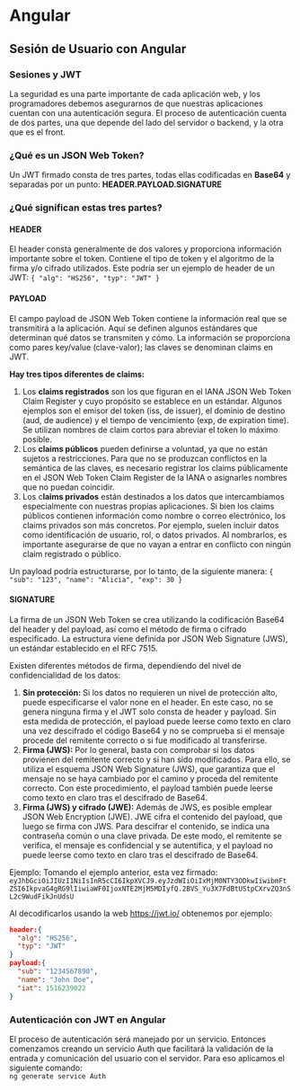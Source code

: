 # Angular

## Sesión de Usuario con Angular

### Sesiones y JWT

La seguridad es una parte importante de cada aplicación web, y los programadores debemos asegurarnos de que nuestras aplicaciones cuentan con una autenticación segura. El proceso de autenticación cuenta de dos partes, una que depende del lado del servidor o backend, y la otra que es el front.

### ¿Qué es un JSON Web Token?
Un JWT firmado consta de tres partes, todas ellas codificadas en **Base64** y separadas por un punto: **HEADER.PAYLOAD.SIGNATURE**

### ¿Qué significan estas tres partes?

#### HEADER

El header consta generalmente de dos valores y proporciona información importante sobre el token. Contiene el tipo de token y el algoritmo de la firma y/o cifrado utilizados. Este podría ser un ejemplo de header de un JWT: `{ "alg": "HS256", "typ": "JWT" }`

#### PAYLOAD

El campo payload de JSON Web Token contiene la información real que se transmitirá a la aplicación. Aquí se definen algunos estándares que determinan qué datos se transmiten y cómo. La información se proporciona como pares key/value (clave-valor); las claves se denominan claims en JWT. 

**Hay tres tipos diferentes de claims:**

1. Los **claims registrados** son los que figuran en el IANA JSON Web Token Claim Register y cuyo propósito se establece en un estándar. Algunos ejemplos son el emisor del token (iss, de issuer), el dominio de destino (aud, de audience) y el tiempo de vencimiento (exp, de expiration time). Se utilizan nombres de claim cortos para abreviar el token lo máximo posible.
2. Los **claims públicos** pueden definirse a voluntad, ya que no están sujetos a restricciones. Para que no se produzcan conflictos en la semántica de las claves, es necesario registrar los claims públicamente en el JSON Web Token Claim Register de la IANA o asignarles nombres que no puedan coincidir.
3. Los c**laims privados** están destinados a los datos que intercambiamos especialmente con nuestras propias aplicaciones. Si bien los claims públicos contienen información como nombre o correo electrónico, los claims privados son más concretos. Por ejemplo, suelen incluir datos como identificación de usuario, rol, o datos privados. Al nombrarlos, es importante asegurarse de que no vayan a entrar en conflicto con ningún claim registrado o público.

Un payload podría estructurarse, por lo tanto, de la siguiente manera: `{ "sub": "123", "name": "Alicia", "exp": 30 }`

#### SIGNATURE

La firma de un JSON Web Token se crea utilizando la codificación Base64 del header y del payload, así como el método de firma o cifrado especificado. La estructura viene definida por JSON Web Signature (JWS), un estándar establecido en el RFC 7515.

Existen diferentes métodos de firma, dependiendo del nivel de confidencialidad de los datos:

1. **Sin protección:** Si los datos no requieren un nivel de protección alto, puede especificarse el valor none en el header. En este caso, no se genera ninguna firma y el JWT solo consta de header y payload. Sin esta medida de protección, el payload puede leerse como texto en claro una vez descifrado el código Base64 y no se comprueba si el mensaje procede del remitente correcto o si fue modificado al transferirse.
2. **Firma (JWS):** Por lo general, basta con comprobar si los datos provienen del remitente correcto y si han sido modificados. Para ello, se utiliza el esquema JSON Web Signature (JWS), que garantiza que el mensaje no se haya cambiado por el camino y proceda del remitente correcto. Con este procedimiento, el payload también puede leerse como texto en claro tras el descifrado de Base64.
3. **Firma (JWS) y cifrado (JWE):** Además de JWS, es posible emplear JSON Web Encryption (JWE). JWE cifra el contenido del payload, que luego se firma con JWS. Para descifrar el contenido, se indica una contraseña común o una clave privada. De este modo, el remitente se verifica, el mensaje es confidencial y se autentifica, y el payload no puede leerse como texto en claro tras el descifrado de Base64.


Ejemplo: Tomando el ejemplo anterior, esta vez firmado: `eyJhbGciOiJIUzI1NiIsInR5cCI6IkpXVCJ9.eyJzdWIiOiIxMjM0NTY3ODkwIiwibmFt
ZSI6IkpvaG4gRG9lIiwiaWF0IjoxNTE2MjM5MDIyfQ.2BVS_Yu3X7FdBtUStpCXrvZQ3nSL2c9WudFikJnUdsU`

Al decodificarlos usando la web https://jwt.io/ obtenemos por ejemplo:
``` JSON
header:{
  "alg": "HS256",
  "typ": "JWT"
}
payload:{
  "sub": "1234567890",
  "name": "John Doe",
  "iat": 1516239022
}
```

### Autenticación con JWT en Angular

El proceso de autenticación será manejado por un servicio. Entonces comenzamos creando un servicio Auth que facilitará la validación de la entrada y comunicación del usuario con el servidor.  Para eso aplicamos el siguiente comando:<br>
`ng generate service Auth`